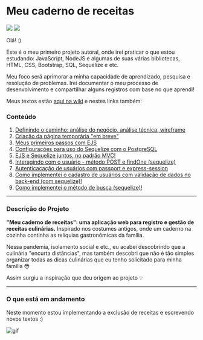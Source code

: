 # Meu caderno de receitas 

<p align="left">
  <img src="http://img.shields.io/static/v1?label=STATUS&message=EM%20DESENVOLVIMENTO&color=RED&style=flat-square"/> 
  <img src="https://img.shields.io/github/issues/malufell/meu-caderno-de-receitas?style=flat-square"/>
</p>

Olá! :)

Este é o meu primeiro projeto autoral, onde irei praticar o que estou estudando: JavaScript, NodeJS e algumas de suas várias bibliotecas, HTML, CSS, Bootstrap, SQL, Sequelize e etc. 

Meu foco será aprimorar a minha capacidade de aprendizado, pesquisa e resolução de problemas. Irei documentar o meu processo de desenvolvimento e compartilhar alguns registros com base no que aprendi!

Meus textos estão [aqui na wiki](https://github.com/malufell/meu-caderno-de-receitas/wiki) e nestes links também:

### Conteúdo
1. [Definindo o caminho: análise do negócio, análise técnica, wireframe](https://github.com/malufell/meu-caderno-de-receitas/wiki/1.-Definindo-o-caminho)
2. [Criação da página temporária "em breve"](https://github.com/malufell/meu-caderno-de-receitas/wiki/2.-Cria%C3%A7%C3%A3o-da-p%C3%A1gina-tempor%C3%A1ria-%22em-breve%22)
3. [Meus primeiros passos com EJS](https://github.com/malufell/meu-caderno-de-receitas/wiki/3.-Primeiros-passos-com-EJS)
4. [Configurações para uso do Sequelize com o PostgreSQL](https://github.com/malufell/meu-caderno-de-receitas/wiki/4.-Sequelize-com-PostgreSQL)
5. [EJS e Sequelize juntos, no padrão MVC!](https://github.com/malufell/meu-caderno-de-receitas/wiki/5.-EJS-e-Sequelize-juntos)
6. [Interagindo com o usuário - método POST e findOne (sequelize)](https://github.com/malufell/meu-caderno-de-receitas/wiki/6.-Interagindo-com-o-usu%C3%A1rio,-POST-e-findOne)
7. [Autenticacação de usuários com passport e express-session](https://github.com/malufell/meu-caderno-de-receitas/wiki/6.-Autentica%C3%A7%C3%A3o-de-usu%C3%A1rios)
8. [Como implementei o cadastro de usuários com validação de dados no back-end (com sequelize)!](https://github.com/malufell/meu-caderno-de-receitas/wiki/8.-Cadastro-de-usu%C3%A1rios-com-valida%C3%A7%C3%A3o-de-dados-no-back-end)
9. [Como implementei o método de busca (sequelize)!](https://github.com/malufell/meu-caderno-de-receitas/wiki/9.-Implementando-o-m%C3%A9todo-de-busca)


---
 
### Descrição do Projeto

**"Meu caderno de receitas": uma aplicação web para registro e gestão de receitas culinárias.** Inspirado nos costumes antigos, onde um caderno na cozinha continha as relíquias gastronômicas da família. 

Nessa pandemia, isolamento social e etc., eu acabei descobrindo que a culinária "encurta distâncias", mas também descobri que não é tão simples organizar todas as dicas culinárias que eu tenho solicitado para minha família :flushed:

Assim surgiu a inspiração que deu origem ao projeto :bulb: 

---

### O que está em andamento

Neste momento estou implementando a exclusão de receitas e escrevendo novos textos :) 

![gif](https://media.giphy.com/media/LmNwrBhejkK9EFP504/giphy.gif)

